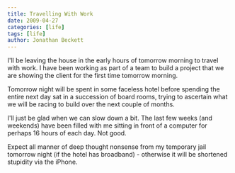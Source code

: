 ```yaml
---
title: Travelling With Work
date: 2009-04-27
categories: [life]
tags: [life]
author: Jonathan Beckett
---
```


I'll be leaving the house in the early hours of tomorrow morning to travel with work. I have been working as part of a team to build a project that we are showing the client for the first time tomorrow morning.

Tomorrow night will be spent in some faceless hotel before spending the entire next day sat in a succession of board rooms, trying to ascertain what we will be racing to build over the next couple of months.

I'll just be glad when we can slow down a bit. The last few weeks (and weekends) have been filled with me sitting in front of a computer for perhaps 16 hours of each day. Not good.

Expect all manner of deep thought nonsense from my temporary jail tomorrow night (if the hotel has broadband) - otherwise it will be shortened stupidity via the iPhone.